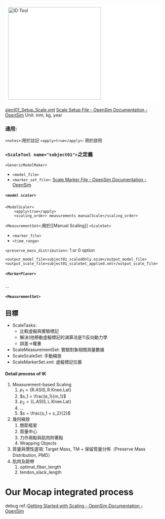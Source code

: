 <div style="background-color: white; padding: 10px;">
  <img src="D:\Notes\Exoskeleton-Control-Note\Inputs and Outputs of the Scale Tool.png" alt="ID Tool" width="300"/></div>

[sject01_Setup_Scale.xml](https://github.com/opensim-org/opensim-models/blob/master/Pipelines/Gait2354_Simbody/subject01_Setup_Scale.xml)
[Scale Setup File - OpenSim Documentation - OpenSim](https://opensimconfluence.atlassian.net/wiki/spaces/OpenSim/pages/53090015/Scale+Setup+File)
Unit: mm, kg, year
### 通用:
`<notes>`:用於註記
`<apply>true</apply>`: 用於啟用
### `<ScaleTool name="subject01">`之定義
`<GenericModelMaker>`
- `<model_file>`
- `<marker_set_file>`: [Scale Marker File - OpenSim Documentation - OpenSim](https://opensimconfluence.atlassian.net/wiki/spaces/OpenSim/pages/53090011/Scale+Marker+File)
##### `<model scaler>`
```
<ModelScaler>
	<apply>true</apply>
	<scaling_order> measurements manualScale</scaling_order>
```
`<MeasurementSet>`:用於[[Manual Scaling]]
`<ScaleSet>`
- `<marker_file>`
- `<time_range>`

`<preserve_mass_distribution>`: 1 or 0 option
```
<output_model_file>subject01_scaledOnly.osim</output_model_file> <output_scale_file>subject01_scaleSet_applied.xml</output_scale_file>
```

##### `<MarkerPlacer>`
...
#### `<MeasurementSet>`

## 目標
- ScaleTasks: 
	- 比較虛擬與實驗標記
	- 解決(他移動虛擬標記的演算法是?)反向動力學
	- 誤差->權重
- ScaleMeasurementSet: 實驗對象相關測量數據
- ScaleScaleSet: 手動縮放
- ScaleMarkerSet.xml: 虛擬標記位置

#### Detail process of IK
1. Measurement-based Scaling
	1. $p_1 = \{ \text{R.ASIS}, \text{R.Knee.Lat} \}$
	2. $s_1 = \frac{e_1}{m_1}$
	3. $p_2 = \{ \text{L.ASIS}, \text{L.Knee.Lat} \}$
	4. ...
	5. $s = \frac{s_1 + s_2}{2}$
2. 幾何縮放
	1. 關節框架
	2. 質量中心
	3. 力作用點與肌肉附著點
	4. Wrapping Objects
3. 質量與慣性選項: Target Mass, TM + 保留質量分佈（Preserve Mass Distribution, PMD）
4. 肌肉及韌帶
	1. optimal_fiber_length
	2. tendon_slack_length
# Our Mocap integrated process
debug ref.:[Getting Started with Scaling - OpenSim Documentation - OpenSim](https://opensimconfluence.atlassian.net/wiki/spaces/OpenSim/pages/53089123/Getting+Started+with+Scaling)
